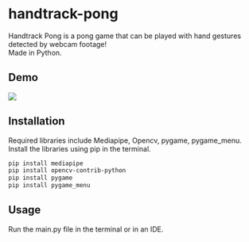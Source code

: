 # handtrack-pong

Handtrack Pong is a pong game that can be played with hand gestures detected by webcam footage! 
<br />
Made in Python.

## Demo

![](https://github.com/y0lomashi/handtrack-pong/blob/main/Handtrack%20Ping%20Demo.gif)

## Installation

Required libraries include Mediapipe, Opencv, pygame, pygame_menu.
<br />
Install the libraries using pip in the terminal.

```bash
pip install mediapipe
pip install opencv-contrib-python
pip install pygame
pip install pygame_menu
```

## Usage

Run the main.py file in the terminal or in an IDE.
